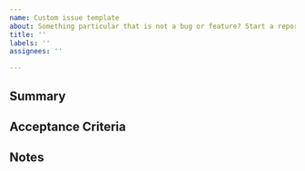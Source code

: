 ```yaml
---
name: Custom issue template
about: Something particular that is not a bug or feature? Start a report.
title: ''
labels: ''
assignees: ''

---
```


## Summary

<!-- Provide an overview of the issue and any resources/docs to help address the proposed issue. If the issue is a bug or you're proposing a new feature, consider using the other templates instead. -->

## Acceptance Criteria

<!-- A clear and concise description of necessary tasks that will solve the issue at hand. It can be broken down into measurable and testable requirements. -->

## Notes 

<!--Add any additional notes, context, or screenshots about the issue can go here. -->
